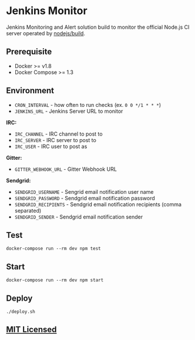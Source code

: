 # Jenkins Monitor

Jenkins Monitoring and Alert solution build to monitor the official Node.js CI
server operated by [nodejs/build](https://github.com/nodejs/build).

## Prerequisite

* Docker >= v1.8
* Docker Compose >= 1.3

## Environment

* `CRON_INTERVAL` - how often to run checks (ex. `0 0 */1 * * *`)
* `JENKINS_URL` - Jenkins Server URL to monitor

**IRC:**

* `IRC_CHANNEL` - IRC channel to post to
* `IRC_SERVER` - IRC server to post to
* `IRC_USER` - IRC user to post as

**Gitter:**

* `GITTER_WEBHOOK_URL` - Gitter Webhook URL

**Sendgrid:**

* `SENDGRID_USERNAME` - Sengrid email notification user name
* `SENDGRID_PASSWORD` - Sendgrid email notification password
* `SENDGRID_RECIPIENTS` - Sendgrid email notification recipients (comma separated)
* `SENDGRID_SENDER` - Sendgrid email notification sender

## Test

```
docker-compose run --rm dev npm test
```

## Start

```
docker-compose run --rm dev npm start
```

## Deploy

```
./deploy.sh
```

## [MIT Licensed](https://github.com/Starefossen/jenkins-monitor/blob/master/LICENSE)
